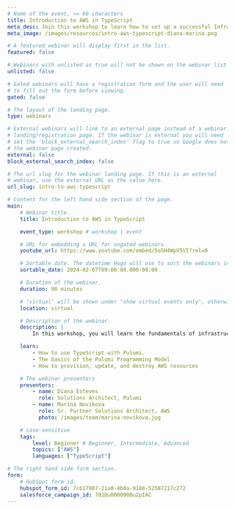 ```yaml
---
# Name of the event, <= 60 characters
title: Introduction to AWS in TypeScript
meta_desc: Join this workshop to learn how to set up a successful Infrastructure as Code in TypeScript to provision and manage AWS at scale, using Pulumi.
meta_image: /images/resources/intro-aws-typescript-diana-marina.png

# A featured webinar will display first in the list.
featured: false

# Webinars with unlisted as true will not be shown on the webinar list
unlisted: false

# Gated webinars will have a registration form and the user will need
# to fill out the form before viewing.
gated: false

# The layout of the landing page.
type: webinars

# External webinars will link to an external page instead of a webinar
# landing/registration page. If the webinar is external you will need
# set the 'block_external_search_index' flag to true so Google does not index
# the webinar page created.
external: false
block_external_search_index: false

# The url slug for the webinar landing page. If this is an external
# webinar, use the external URL as the value here.
url_slug: intro-to-aws-typescript

# Content for the left hand side section of the page.
main:
    # Webinar title.
    title: Introduction to AWS in TypeScript

    event_type: workshop # workshop | event

    # URL for embedding a URL for ungated webinars.
    youtube_url: https://www.youtube.com/embed/5o5H4WpV5VI?rel=0

    # Sortable date. The datetime Hugo will use to sort the webinars in date order.
    sortable_date: 2024-02-07T09:00:00.000-08:00

    # Duration of the webinar.
    duration: 90 minutes

    # "virtual" will be shown under "show virtual events only", otherwise shown as City, State (seattle, wa)
    location: virtual

    # Description of the webinar.
    description: |
        In this workshop, you will learn the fundamentals of infrastructure as code through guided exercises. You will be introduced to Pulumi, an infrastructure-as-code platform, where you can use familiar programming languages to provision modern cloud infrastructure. This workshop is designed to help new users become familiar with the core concepts needed to effectively deploy resources on AWS. We will guide you through the Pulumi platform with diagrams and a series of labs to help accelerate your cloud projects.

    learn:
        - How to use TypeScript with Pulumi.
        - The basics of the Pulumi Programming Model
        - How to provision, update, and destroy AWS resources

    # The webinar presenters
    presenters:
        - name: Diana Esteves
          role: Solutions Architect, Pulumi
        - name: Marina Novikova
          role: Sr. Partner Solutions Architect, AWS
          photo: /images/team/marina-novikova.jpg

    # case-sensitive
    tags:
        level: Beginner # Beginner, Intermediate, Advanced
        topics: ["AWS"]
        languages: ["TypeScript"]

# The right hand side form section.
form:
    # HubSpot form id.
    hubspot_form_id: 7c617807-21a0-4b0a-9188-52587217c272
    salesforce_campaign_id: 701Du000000Bu2pIAC
---
```

